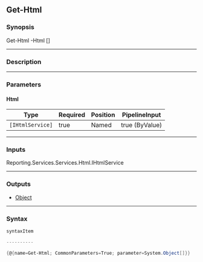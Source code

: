 Get-Html
--------

### Synopsis

Get-Html -Html <IHtmlService> [<CommonParameters>]

---

### Description

---

### Parameters
#### **Html**

|Type            |Required|Position|PipelineInput |
|----------------|--------|--------|--------------|
|`[IHtmlService]`|true    |Named   |true (ByValue)|

---

### Inputs
Reporting.Services.Services.Html.IHtmlService

---

### Outputs
* [Object](https://learn.microsoft.com/en-us/dotnet/api/System.Object)

---

### Syntax
```PowerShell
syntaxItem
```
```PowerShell
----------
```
```PowerShell
{@{name=Get-Html; CommonParameters=True; parameter=System.Object[]}}
```
